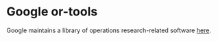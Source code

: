 # Google or-tools

Google maintains a library of operations research-related software [here](https://github.com/google/or-tools).